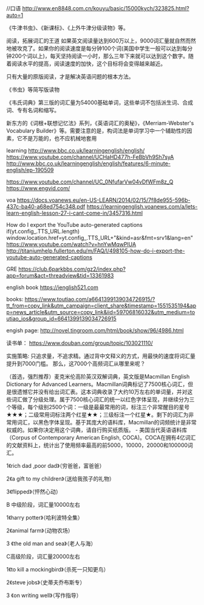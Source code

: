 //口语
http://www.en8848.com.cn/kouyu/basic/15000kych/323825.html?auto=1

《牛津书虫》、《新课标》、《上外牛津分级读物》等。

阅读，拓展词汇的王道
如果英文阅读量达到600万以上，9000词汇量就自然而然地被攻克了。如果你的阅读速度是每分钟100个词(美国中学生一般可以达到每分钟200个词以上)，每天坚持阅读一小时，那么三年下来就可以达到这个数字。随着阅读水平的提高，阅读速度的加快，这个目标将会变得越来越近。

只有大量的原版阅读，才是解决英语问题的根本方法。

《书虫》等简写版读物

《韦氏词典》第三版的词汇量为54000基础单词，这些单词不包括派生词、合成词、专有名词和缩写。

新东方的《词根+联想记忆法》系列，《英语词汇的奥秘》，《Merriam-Webster's Vocabulary Builder》等。需要注意的是，构词法是单词学习中一个辅助性的因素，它不是万能的，也不应机械地套用




learning
http://www.bbc.co.uk/learningenglish/english/
https://www.youtube.com/channel/UCHaHD477h-FeBbVh9Sh7syA
http://www.bbc.co.uk/learningenglish/english/features/6-minute-english/ep-190509



https://www.youtube.com/channel/UC_0NfufarVw04vDfWFm8z_Q
https://www.engvid.com/




voa
https://docs.voanews.eu/en-US-LEARN/2014/02/15/7f8de955-596b-437c-ba40-a68ed754c348.pdf
https://learningenglish.voanews.com/a/lets-learn-english-lesson-27-i-cant-come-in/3457316.html

How do I export the YouTube auto-generated captions
if(yt.config_.TTS_URL.length) window.location.href=yt.config_.TTS_URL+"&kind=asr&fmt=srv1&lang=en"
https://www.youtube.com/watch?v=hnYwMqwPlUA
http://titaniumhelp.fullerton.edu/m/FAQ/l/498105-how-do-i-export-the-youtube-auto-generated-captions

GRE
https://club.6parkbbs.com/gz2/index.php?app=forum&act=threadview&tid=13361983

english book
https://ienglish521.com

books:
https://www.toutiao.com/a6641399139034726915/?tt_from=copy_link&utm_campaign=client_share&timestamp=1551535194&app=news_article&utm_source=copy_link&iid=59706816032&utm_medium=toutiao_ios&group_id=6641399139034726915

engish page:
http://novel.tingroom.com/html/book/show/96/4986.html

读书单：
https://www.douban.com/group/topic/103021110/


实施策略: 只追求量，不追求精。通过背中文释义的方式，用最快的速度将词汇量提升到7000门槛。 那么，这7000个高频词汇从哪里来呢？

（首选，强烈推荐）麦克米伦高阶英汉双解词典，英文版是Macmillan English Dictionary for Advanced Learners。Macmillan词典标记了7500核心词汇，但是很遗憾它并没有给出词汇表。这本词典收录了大约10万左右的单词量，并对这些词汇做了分级处理。属于7500核心词汇的统一以红色字体呈现，并继续分为三个等级，每个级别2500个词：一级是最最常用的词，标注三个非常醒目的星号★★★；二级常用词标注两个红星★★；三级标注一个红星★。剩下的词汇为非常用词汇，以黑色字体呈现。基于其庞大的语料库，Macmillan的词频统计是非常权威的。如果你决定用这个词典，请自行购买纸质版。 -
美国当代英语语料库（Corpus of Contemporary American English, COCA)。COCA在拥有4亿词汇的文献资料上，统计出了使用频率最高的前5000，10000，20000和100000词汇。



1《rich dad ,poor dad》（穷爸爸，富爸爸）


2《a gift to my children》（送给我孩子的礼物）


3《flipped》（怦然心动）


B 中级阶段，词汇量10000左右

1《harry potter》（哈利波特全集）


2《animal farm》（动物农场）


3 《the old man and sea》（老人与海）


C高级阶段，词汇量20000左右

1《to kill a mockingbird》（杀死一只知更鸟）


2《steve jobs》（史蒂夫乔布斯专）


3 《on writing well》（写作指导）


